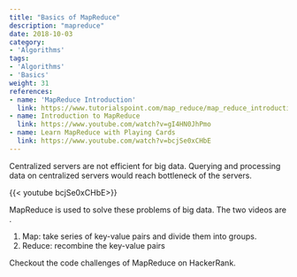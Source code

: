```yaml
---
title: "Basics of MapReduce"
description: "mapreduce"
date: 2018-10-03
category:
- 'Algorithms'
tags:
- 'Algorithms'
- 'Basics'
weight: 31
references:
- name: 'MapReduce Introduction'
  link: https://www.tutorialspoint.com/map_reduce/map_reduce_introduction.htm
- name: Introduction to MapReduce
  link: https://www.youtube.com/watch?v=gI4HN0JhPmo
- name: Learn MapReduce with Playing Cards
  link: https://www.youtube.com/watch?v=bcjSe0xCHbE
---
```



Centralized servers are not efficient for big data. Querying and processing data on centralized servers would reach bottleneck of the servers.

{{< youtube bcjSe0xCHbE>}}


MapReduce is used to solve these problems of big data. The two videos are .

1. Map: take series of key-value pairs and divide them into groups.
2. Reduce: recombine the key-value pairs


Checkout the code challenges of MapReduce on HackerRank.



